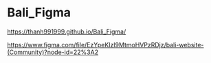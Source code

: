 # Bali_Figma
https://thanh991999.github.io/Bali_Figma/
<!--  -->
https://www.figma.com/file/EzYpeKIzl9MtmoHVPzRDjz/bali-website-(Community)?node-id=22%3A2
